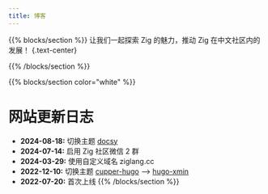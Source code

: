 ```yaml
---
title: 博客
---
```


{{% blocks/section %}}
让我们一起探索 Zig 的魅力，推动 Zig 在中文社区内的发展！
{.text-center}

{{% /blocks/section %}}

{{% blocks/section color="white" %}}

# 网站更新日志

- **2024-08-18:** 切换主题 [docsy](https://github.com/google/docsy)
- **2024-07-14:** 启用 Zig 社区微信 2 群
- **2024-03-29:** 使用自定义域名 ziglang.cc
- **2022-12-10:** 切换主题 [cupper-hugo](https://github.com/zwbetz-gh/cupper-hugo-theme) &#x2013;> [hugo-xmin](https://github.com/yihui/hugo-xmin)
- **2022-07-20:** 首次上线
{{% /blocks/section %}}
